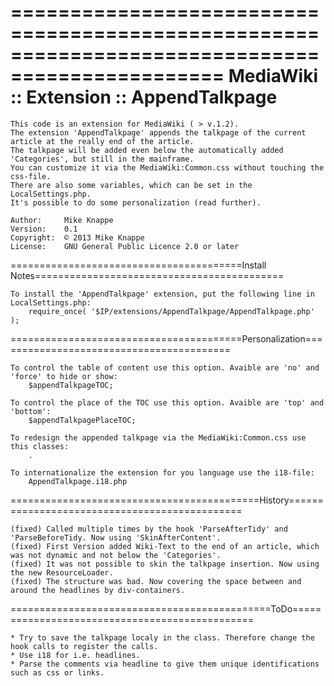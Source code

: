 ================================================================================================
						MediaWiki :: Extension :: AppendTalkpage
================================================================================================

	This code is an extension for MediaWiki ( > v.1.2).
	The extension 'AppendTalkpage' appends the talkpage of the current article at the really end of the article.
	The talkpage will be added even below the automatically added 'Categories', but still in the mainframe.
	You can customize it via the MediaWiki:Common.css without touching the css-file.
	There are also some variables, which can be set in the LocalSettings.php.
	It's possible to do some personalization (read further).
	
	Author:		Mike Knappe
	Version:	0.1
	Copyright:	© 2013 Mike Knappe
	License:	GNU General Public Licence 2.0 or later

========================================Install Notes===========================================

	To install the 'AppendTalkpage' extension, put the following line in LocalSettings.php:
		require_once( '$IP/extensions/AppendTalkpage/AppendTalkpage.php' );

========================================Personalization=========================================

	To control the table of content use this option. Avaible are 'no' and 'force' to hide or show:
		$appendTalkpageTOC;
		
	To control the place of the TOC use this option. Avaible are 'top' and 'bottom':
		$appendTalkpagePlaceTOC;
		
	To redesign the appended talkpage via the MediaWiki:Common.css use this classes:
		.
		
	To internationalize the extension for you language use the i18-file:
		AppendTalkpage.i18.php

===========================================History==============================================

	(fixed) Called multiple times by the hook 'ParseAfterTidy' and 'ParseBeforeTidy. Now using 'SkinAfterContent'.
	(fixed) First Version added Wiki-Text to the end of an article, which was not dynamic and not below the 'Categories'.
	(fixed) It was not possible to skin the talkpage insertion. Now using the new ResourceLoader.
	(fixed) The structure was bad. Now covering the space between and around the headlines by div-containers.

=============================================ToDo===============================================

	* Try to save the talkpage localy in the class. Therefore change the hook calls to register the calls.
	* Use i18 for i.e. headlines.
	* Parse the comments via headline to give them unique identifications such as css or links.
